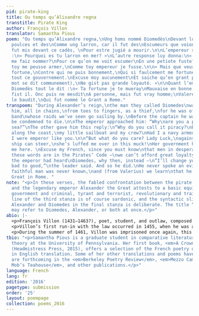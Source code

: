 ```yaml
---
pid: pirate-king
title: Ou temps qu’Alixandre regna
transtitle: Pirate King
author: François Villon
translator: Samantha Pious
poem: "Ou temps qu’Alixandre regna,\nUng homs nommé Diomedès\nDevant luy on l’amena,\nEngrillonné
  poulces et des\nComme ung larron, car il fut des\nEscumeurs que voions courir;\nSi
  fut mis devant ce cadès, \nPour estre jugié a mourir.\n\nL’empereur si l’araisonna
  :\n« Pourquoi es tu larron en mer? »\nL’autre response luy donna:\n« Pourquoi larron
  me faiz nommer?\nPour ce qu’on me voit escumer\nEn une petiote fuste?\nSe comme
  toy me peusse armer,\nComme toy empereur je fusse.\n\n« Mais que veux-tu? De ma
  fortune,\nContre qui ne puis bonnement,\nQui si faulcement me fortune,\nMe vient
  tout ce gouvernement.\nExcuse moy aucunement\nEt saiche qu’en grant povreté\n(Ce
  mot se dit communement),\nNe gist pas grande loyauté. »\n\nQuant l’empereur ot remiré\nDe
  Diomedès tout le dit :\n« Ta fortune je te mueray\nMauvaise en bonne », si luy dit.\nSi
  fist il. Onc puis ne mesdit\nA personne, mais fut vray homme;\nValere pour vray
  le baudit,\nQui fut nommé le Grant a Rome."
transpoem: "During Alexander’s reign,\nthe man they called Diomedes\nwas brought before
  him, all in chains,\nfrom toes to fingers, as a thief,\nfor he was of the outlaw
  band\nwhose raids we’ve seen go sailing by.\nBefore the captain he was brought\nto
  be condemned to die.\n\nThe emperor approached him: “Why\nare you a pirate on the
  sea?”\nThe other gave him this reply:\n“Why do you call it piracy?\nBecause we skim
  along the coast,\nmy little sailboat and my crew?\nHad I a navy armed like yours,\nthen
  I were emperor like you.\n\n“But what do you care? Lady Luck,\nagainst whom no good
  ship can steer,\nshe’s luffed me over in this muck!\nHer government has brought
  me here. \nExcuse my French, since you must know\nthat men in desperate poverty\n—
  these words are in the Pirates’ Code —\nwe can’t afford great loyalty.”\n\nBut when
  the emperor had heard\nDiomedes, why then, instead —\n“I’ll change your luck from
  bad to good,”\nthe leader said. And so he did.\nHe never spoke an evil word,\nmore
  faithful man was never known,\nand (from Valerius) we learn\nthat he was named the
  Great in Rome. "
note: "<p>In these verses, the fabled confrontation between the pirate captain Diomedes
  and the legendary emperor Alexander the Great attests to a basic equivalence between
  government and criminal, tyrant and terrorist, revolutionary and traitor. The last
  line of the third stanza is of course sardonic, and the syntactic slippage between
  Alexander and Diomedes in the final stanza is deliberate. The title “Pirate King”
  may refer to Diomedes, Alexander, or both at once.</p>"
abio: |-
  <p>François Villon (1431–1463?), poet, student, and outlaw, composed the translated verses in prison as part of his <em>Testament</em>, a poetic riff on the legal convention of a last will. Born into poverty, he was adopted and raised by a chaplain and future professor of canon law at the University of Paris, where he would receive a bachelor’s degree in 1449 and a master’s in 1452.</p>
  <p>Villon’s first run-in with the law occurred in 1455, when he was arrested for assaulting a priest in a brawl; the following year, he helped to orchestrate the theft of five hundred gold crowns from the College of Navarre. His first major work, <em>Le lais</em> (<em>The Legacy</em>), a poetic last will that prefigures the longer <em>Testament</em>, dates from around the time of this robbery. Over the next few years, during his first exile from Paris, he may have found a literary patron and legal protector in Duke Charles of Orléans, whose personal album contains three of Villon’s shorter poems.</p>
  <p>During the summer of 1461, Villon was imprisoned once again, this time at Meung-sur-Loire, where he composed the <em>Testament</em> before being liberated, along with many other prisoners, as part of a display of royal munificence by King Louis XI on his travels through the provinces. Villon’s final arrest occurred in Paris, in 1462. Condemned to hang, he appealed and was granted a commuted sentence of ten years’ banishment from the city. After January 1463, no further trace of him remained.</p>
tbio: "<p>Samantha Pious is a graduate student in comparative literature and literary
  theory at the University of Pennsylvania. Her first book, <em>A Crown of Violets</em>
  (Headmistress Press, 2015), offers a selection of the French poetry of Renée Vivien
  in English translation. Some of her other translations and poems have appeared or
  are forthcoming in the <em>Berkeley Poetry Review</em>, <em>Mezzo Cammin</em>, <em>Queen
  Mob’s Teahouse</em>, and other publications.</p>"
language: French
lang: fr
edition: '2016'
pagetype: submission
order: '25'
layout: poempage
collection: poems_2016
---
```

